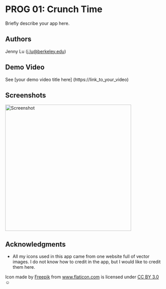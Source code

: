 # PROG 01: Crunch Time

Briefly describe your app here.

## Authors

Jenny Lu ([j.lu@berkeley.edu](mailto:j.lu@berkeley.edu))

## Demo Video

See [your demo video title here] (https://link_to_your_video)

## Screenshots

<img src="screenshots/main.png" height="400" alt="Screenshot"/>

## Acknowledgments

* All my icons used in this app came from one website full of vector images. I do not know how to credit in
the app, but I would like to credit them here. 
<div>Icon made by <a href="http://www.freepik.com" title="Freepik">Freepik</a> from 
<a href="http://www.flaticon.com" title="Flaticon">www.flaticon.com</a> is licensed under 
<a href="http://creativecommons.org/licenses/by/3.0/" title="Creative Commons BY 3.0">CC BY 3.0</a></div>
☺



